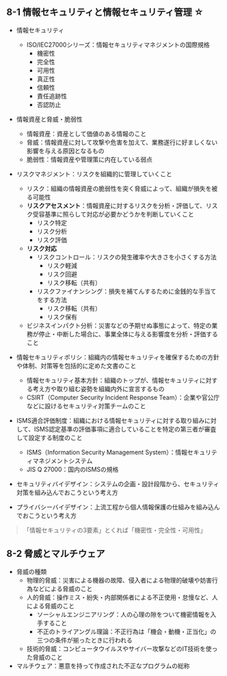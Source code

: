 ## 8-1 情報セキュリティと情報セキュリティ管理 ☆
- 情報セキュリティ
  - ISO/IEC27000シリーズ：情報セキュリティマネジメントの国際規格
    - 機密性
    - 完全性
    - 可用性
    - 真正性
    - 信頼性
    - 責任追跡性
    - 否認防止

- 情報資産と脅威・脆弱性
  - 情報資産：資産として価値のある情報のこと
  - 脅威：情報資産に対して攻撃や危害を加えて、業務遂行に好ましくない影響を与える原因となるもの
  - 脆弱性：情報資産や管理策に内在している弱点

- リスクマネジメント：リスクを組織的に管理していくこと
  - リスク：組織の情報資産の脆弱性を突く脅威によって、組織が損失を被る可能性
  - **リスクアセスメント**：情報資産に対するリスクを分析・評価して、リスク受容基準に照らして対応が必要かどうかを判断していくこと
    - リスク特定
    - リスク分析
    - リスク評価
  - **リスク対応**
    - リスクコントロール：リスクの発生確率や大きさを小さくする方法
      - リスク軽減
      - リスク回避
      - リスク移転（共有）
    - リスクファイナンシング：損失を補てんするために金銭的な手当てをする方法 
      - リスク移転（共有）
      - リスク保有
  - ビジネスインパクト分析：災害などの予期せぬ事態によって、特定の業務が停止・中断した場合に、事業全体に与える影響度を分析・評価すること

- 情報セキュリティポリシ：組織内の情報セキュリティを確保するための方針や体制、対策等を包括的に定めた文書のこと
  -  情報セキュリティ基本方針：組織のトップが、情報セキュリティに対する考え方や取り組む姿勢を組織内外に宣言するもの
  -  CSIRT（Computer Security Incident Response Team）：企業や官公庁などに設けるセキュリティ対策チームのこと

- ISMS適合評価制度：組織における情報セキュリティに対する取り組みに対して、ISMS認定基準の評価事項に適合していることを特定の第三者が審査して設定する制度のこと
  - ISMS（Information Security Management System）：情報セキュリティマネジメントシステム
  - JIS Q 27000：国内のISMSの規格

- セキュリティバイデザイン：システムの企画・設計段階から、セキュリティ対策を組み込んでおこうという考え方
- プライバシーバイデザイン：上流工程から個人情報保護の仕組みを組み込んでおこうという考え方

> 「情報セキュリティの3要素」とくれば「機密性・完全性・可用性」


## 8-2 脅威とマルチウェア
- 脅威の種類
  - 物理的脅威：災害による機器の故障、侵入者による物理的破壊や妨害行為などによる脅威のこと
  - 人的脅威：操作ミス・紛失・内部関係者による不正使用・怠慢など、人による脅威のこと
    - ソーシャルエンジニアリング：人の心理の隙をついて機密情報を入手すること
    - 不正のトライアングル理論：不正行為は「機会・動機・正当化」の三つの条件が揃ったときに行われる
  - 技術的脅威：コンピュータウイルスやサイバー攻撃などのIT技術を使った脅威のこと
- マルチウェア：悪意を持って作成された不正なプログラムの総称
